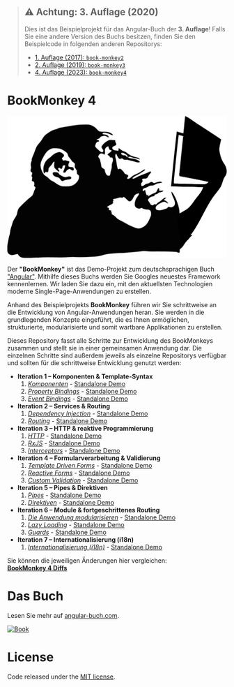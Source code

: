 > ## :warning: Achtung: 3. Auflage (2020)
> Dies ist das Beispielprojekt für das Angular-Buch der **3. Auflage**!
Falls Sie eine andere Version des Buchs besitzen, finden Sie den Beispielcode in folgenden anderen Repositorys:
> * [1. Auflage (2017): `book-monkey2`](https://github.com/angular-buch/book-monkey2)
> * [2. Auflage (2019): `book-monkey3`](https://github.com/angular-buch/book-monkey3)
> * [4. Auflage (2023): `book-monkey4`](https://github.com/angular-buch/book-monkey5)


# BookMonkey 4
[![Monkey](src/assets/images/monkey-thinking.png)](http://book-monkey4.angular-buch.com/)

Der __"BookMonkey"__ ist das Demo-Projekt zum deutschsprachigen Buch ["Angular"](https://angular-buch.com/).
Mithilfe dieses Buchs werden Sie Googles neuestes Framework kennenlernen.
Wir laden Sie dazu ein, mit den aktuellsten Technologien moderne Single-Page-Anwendungen zu erstellen.

Anhand des Beispielprojekts __BookMonkey__ führen wir Sie schrittweise an die Entwicklung von Angular-Anwendungen heran.
Sie werden in die grundlegenden Konzepte eingeführt, die es Ihnen ermöglichen, strukturierte, modularisierte und somit wartbare Applikationen zu erstellen.

Dieses Repository fasst alle Schritte zur Entwicklung des BookMonkeys zusammen und stellt sie in einer gemeinsamen Anwendung dar.
Die einzelnen Schritte sind außerdem jeweils als einzelne Repositorys verfügbar und sollten für die schrittweise Entwicklung genutzt werden:


* __Iteration 1 – Komponenten & Template-Syntax__
  1. _[Komponenten](https://book-monkey4.angular-buch.com/iteration-1/components)_ - [Standalone Demo](https://iteration-1-components-bm4.angular-buch.com)
  2. _[Property Bindings](https://book-monkey4.angular-buch.com/iteration-1/property-bindings)_ - [Standalone Demo](https://iteration-1-property-bindings-bm4.angular-buch.com)
  3. _[Event Bindings](https://book-monkey4.angular-buch.com/iteration-1/event-bindings)_ - [Standalone Demo](https://iteration-1-event-bindings-bm4.angular-buch.com)
* __Iteration 2 – Services & Routing__
  1. _[Dependency Injection](https://book-monkey4.angular-buch.com/iteration-2/di)_ - [Standalone Demo](https://iteration-2-di-bm4.angular-buch.com)
  2. _[Routing](https://book-monkey4.angular-buch.com/iteration-2/routing)_ - [Standalone Demo](https://iteration-2-routing-bm4.angular-buch.com)
* __Iteration 3 – HTTP & reaktive Programmierung__
  1. _[HTTP](https://book-monkey4.angular-buch.com/iteration-3/http)_ - [Standalone Demo](https://iteration-3-http-bm4.angular-buch.com)
  2. _[RxJS](https://book-monkey4.angular-buch.com/iteration-3/rxjs)_ - [Standalone Demo](https://iteration-3-rxjs-bm4.angular-buch.com)
  3. _[Interceptors](https://book-monkey4.angular-buch.com/iteration-3/interceptors)_ - [Standalone Demo](https://iteration-3-interceptors-bm4.angular-buch.com)
* __Iteration 4 – Formularverarbeitung & Validierung__
  1. _[Template Driven Forms](https://book-monkey4.angular-buch.com/iteration-4/template-driven-forms)_ - [Standalone Demo](https://iteration-4-template-driven-forms-bm4.angular-buch.com)
  2. _[Reactive Forms](https://book-monkey4.angular-buch.com/iteration-4/reactive-forms)_ - [Standalone Demo](https://iteration-4-reactive-forms-bm4.angular-buch.com)
  3. _[Custom Validation](https://book-monkey4.angular-buch.com/iteration-4/custom-validation)_ - [Standalone Demo](https://iteration-4-custom-validation-bm4.angular-buch.com)
* __Iteration 5 – Pipes & Direktiven__
  1. _[Pipes](https://book-monkey4.angular-buch.com/iteration-5/pipes)_ - [Standalone Demo](https://iteration-5-pipes-bm4.angular-buch.com)
  2. _[Direktiven](https://book-monkey4.angular-buch.com/iteration-5/directives)_ - [Standalone Demo](https://iteration-5-directives-bm4.angular-buch.com)
* __Iteration 6 – Module & fortgeschrittenes Routing__
  1. _[Die Anwendung modularisieren](https://book-monkey4.angular-buch.com/iteration-6/modules)_ - [Standalone Demo](https://iteration-6-modules-bm4.angular-buch.com)
  2. _[Lazy Loading](https://book-monkey4.angular-buch.com/iteration-6/lazy-loading)_ - [Standalone Demo](https://iteration-6-lazy-loading-bm4.angular-buch.com)
  3. _[Guards](https://book-monkey4.angular-buch.com/iteration-6/guards)_ - [Standalone Demo](https://iteration-6-guards-bm4.angular-buch.com)
* __Iteration 7 – Internationalisierung (i18n)__
  1. _[Internationalisierung (i18n)](https://book-monkey4.angular-buch.com/iteration-7/i18n)_ - [Standalone Demo](https://iteration-7-i18n-bm4.angular-buch.com)

Sie können die jeweiligen Änderungen hier vergleichen:  
__[BookMonkey 4 Diffs](https://book-monkey4.angular-buch.com/diffs/)__


# Das Buch

Lesen Sie mehr auf [angular-buch.com](https://angular-buch.com/).

[![Book](https://api4.angular-buch.com/images/angular_auflage2_small.jpg)](https://angular-buch.com/)



# License
Code released under the [MIT license](https://opensource.org/licenses/MIT).
